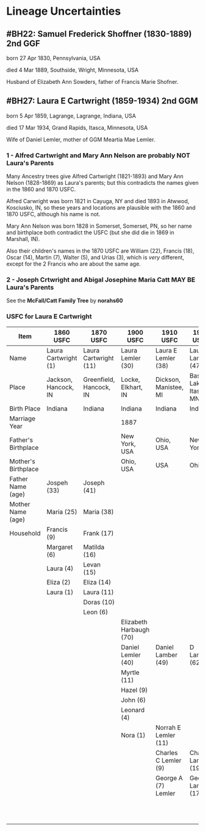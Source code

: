 # Lineage Uncertainties

## #BH22: Samuel Frederick Shoffner (1830-1889) 2nd GGF

born 27 Apr 1830, Pennsylvania, USA

died 4 Mar 1889, Southside, Wright, Minnesota, USA

Husband of Elizabeth Ann Sowders, father of Francis Marie Shofner.

## #BH27: Laura E Cartwright (1859-1934) 2nd GGM

born 5 Apr 1859, Lagrange, Lagrange, Indiana, USA

died 17 Mar 1934, Grand Rapids, Itasca, Minnesota, USA

Wife of Daniel Lemler, mother of GGM Meartia Mae Lemler.

### 1 - Alfred Cartwright and Mary Ann Nelson are probably NOT Laura's Parents

Many Ancestry trees give Alfred Cartwright (1821-1893) and Mary Ann Nelson (1828-1869) as Laura's parents; but this contradicts the names given in the 1860 and 1870 USFC.

Alfred Carwright was born 1821 in Cayuga, NY and died 1893 in Atwwod, Kosciusko, IN, so these years and locations are plausible with the 1860 and 1870 USFC, although his name is not.

Mary Ann Nelson was born 1828 in Somerset, Somerset, PN, so her name and birthplace both contradict the USFC (but she did die in 1869 in Marshall, IN).

Also their children's names in the 1870 USFC are William (22), Francis (18), Oscar (14), Martin (7), Walter (5), and Urias (3), which is *very* different, except for the 2 Francis who are about the same age.

### 2 - Joseph Crtwright and Abigal Josephine Maria Catt MAY BE Laura's Parents

See the **McFall/Catt Family Tree** by **norahs60**

### USFC for Laura E Cartwright

| Item | 1860 USFC | 1870 USFC | 1900 USFC | 1910 USFC | 1920 USFC | 1930 USFC |
| --- | --- | --- | --- | --- | --- | --- |
| Name | Laura Cartwright (1) | Laura Cartwright (11) | Laura Lemler (30) | Laura E Lemler (38) | Laura Lamber (47) | Laura Lemler (56) |
| Place | Jackson, Hancock, IN | Greenfield, Hancock, IN | Locke, Elkhart, IN | Dickson, Manistee, MI | Bass Lake, Itasca, MN | Grand Paids, Itasca, MN |
| Birth Place | Indiana | Indiana | Indiana | Indiana | Indiana | Indiana |
| Marriage Year | | | 1887 |
| Father's Birthplace | | | New York, USA | Ohio, USA | New York | USA |
| Mother's Birthplace | | | Ohio, USA | USA | Ohio | USA |
| Father Name (age) |  Jospeh (33) | Joseph (41)| |
| Mother Name (age) | Maria (25) | Maria (38) | |
| Household | Francis (9) | Frank (17) | |
| | Margaret (6) | Matilda (16) | |
| | Laura (4) | Levan (15) | |
| | Eliza (2) | Eliza (14) | |
| | Laura (1) | Laura (11) | |
| | | Doras (10) |  |
| | | Leon (6) | |
| | | | Elizabeth Harbaugh (70) |
| | | | Daniel Lemler (40) | Daniel Lamber (49) | D Lamber (62) | Daniel Lemler (68) |
| | | | Myrtle (11) |
| | | | Hazel (9) |
| | | | John (6) |
| | | | Leonard (4) |
| | | | Nora (1) | Norrah E Lemler (11) |
| | | | | Charles C Lemler (9) | Charley Lamber (19) |
| | | | | George A (7) Lemler | Geogre Lamber (17) |
| | | | | | | John Lemler (15) |


##